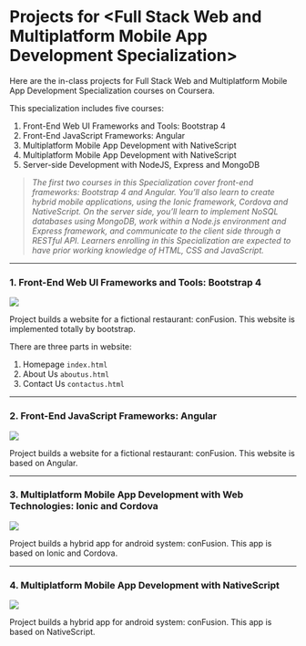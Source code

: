 # Projects for \<Full Stack Web and Multiplatform Mobile App Development Specialization\>

Here are the in-class projects for  Full Stack Web and Multiplatform Mobile App Development Specialization courses on Coursera.

This specialization includes five courses:

1. Front-End Web UI Frameworks and Tools: Bootstrap 4
2. Front-End JavaScript Frameworks: Angular
3. Multiplatform Mobile App Development with NativeScript
4. Multiplatform Mobile App Development with NativeScript
5. Server-side Development with NodeJS, Express and MongoDB

> *The first two courses in this Specialization cover front-end frameworks: Bootstrap 4 and Angular. You’ll also learn to create hybrid mobile applications, using the Ionic framework, Cordova and NativeScript. On the server side, you’ll learn to implement NoSQL databases using MongoDB, work within a Node.js environment and Express framework, and communicate to the client side through a RESTful API. Learners enrolling in this Specialization are expected to have prior working knowledge of HTML, CSS and JavaScript.*

---

### 1. Front-End Web UI Frameworks and Tools: Bootstrap 4

![](https://i.imgur.com/fv7zbIT.png)

Project builds a website for a fictional restaurant: conFusion. This website is implemented totally by bootstrap.

There are three parts in website:

1. Homepage `index.html`
2. About Us `aboutus.html`
3. Contact Us `contactus.html`

---

### 2. Front-End JavaScript Frameworks: Angular

![](https://i.imgur.com/jIqCE9F.jpg)

Project builds a website for a fictional restaurant: conFusion. This website is based on Angular.

---

### 3. Multiplatform Mobile App Development with Web Technologies: Ionic and Cordova

![](https://i.imgur.com/19XtgAk.jpg)

Project builds a hybrid app for android system: conFusion. This app is based on Ionic and Cordova.

---

### 4. Multiplatform Mobile App Development with NativeScript

![](https://i.imgur.com/FjeNZg3.jpg)

Project builds a hybrid app for android system: conFusion. This app is based on NativeScript.
